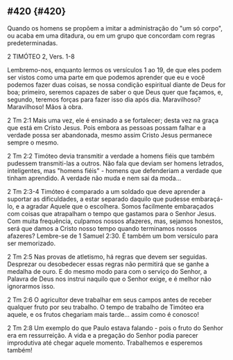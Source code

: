## #420 {#420}

Quando os homens se propõem a imitar a administração do &quot;um só corpo&quot;, ou acaba em uma ditadura, ou em um grupo que concordam com regras predeterminadas.

2 TIMÓTEO 2, Vers. 1-8

Lembremo-nos, enquanto lermos os versículos 1 ao 19, de que eles podem ser vistos como uma parte em que podemos aprender que eu e você podemos fazer duas coisas, se nossa condição espiritual diante de Deus for boa; primeiro, seremos capazes de saber o que Deus quer que façamos, e, segundo, teremos forças para fazer isso dia após dia. Maravilhoso? Maravilhoso! Mãos à obra.

2 Tm 2:1 Mais uma vez, ele é ensinado a se fortalecer; desta vez na graça que está em Cristo Jesus. Pois embora as pessoas possam falhar e a verdade possa ser abandonada, mesmo assim Cristo Jesus permanece sempre o mesmo.

2 Tm 2:2 Timóteo devia transmitir a verdade a homens fiéis que também pudessem transmiti-las a outros. Não fala que deviam ser homens letrados, inteligentes, mas &quot;homens fiéis&quot; - homens que defenderiam a verdade que tinham aprendido. A verdade não muda e nem sai da moda...

2 Tm 2:3-4 Timóteo é comparado a um soldado que deve aprender a suportar as dificuldades, a estar separado daquilo que pudesse embaraçá-lo, e a agradar Aquele que o escolhera. Somos facilmente embaraçados com coisas que atrapalham o tempo que gastamos para o Senhor Jesus. Com muita frequência, culpamos nossos afazeres, mas, sejamos honestos, será que damos a Cristo nosso tempo quando terminamos nossos afazeres? Lembre-se de 1 Samuel 2:30\. É também um bom versículo para ser memorizado.

2 Tm 2:5 Nas provas de atletismo, há regras que devem ser seguidas. Desprezar ou desobedecer essas regras não permitirá que se ganhe a medalha de ouro. E do mesmo modo para com o serviço do Senhor, a Palavra de Deus nos instrui naquilo que o Senhor exige, e é melhor não ignorarmos isso.

2 Tm 2:6 O agricultor deve trabalhar em seus campos antes de receber qualquer fruto por seu trabalho. O tempo de trabalho de Timóteo era aquele, e os frutos chegariam mais tarde... assim como é conosco!

2 Tm 2:8 Um exemplo do que Paulo estava falando - pois o fruto do Senhor era em ressurreição. A vida e a pregação do Senhor podia parecer improdutiva até chegar aquele momento. Trabalhemos e esperemos também!